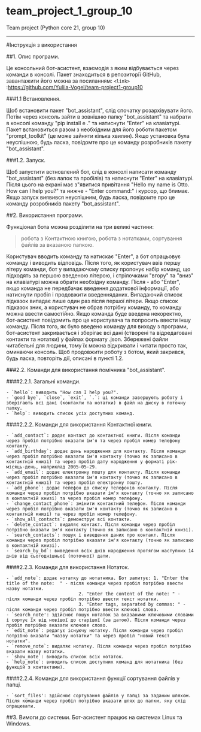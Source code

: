 # team_project_1_group_10
Team project (Python core 21, group 10)
__________________________________________________________

#Інструкція з використання

##1. Опис програми.

Це консольний бот-асистент, взаємодія з яким відбувається через команди в консолі. 
Пакет знаходиться в репозиторії GitHub, завантажити його можна за посиланням: 
`<link>` :https://github.com/Yuliia-Vogel/team-project1-group10

###1.1 Встановлення.

Щоб встановити пакет "bot_assistant", слід спочатку розархівувати його. 
Потім через консоль зайти в зовнішню папку "bot_assistant" та набрати в консолі команду "pip install e ." та натиснути "Enter" на клавіатурі.
Пакет встановиться разом з необхідним для його роботи пакетом "prompt_toolkit" (це може зайняти кілька хвилин).
Якщо установка була неуспішною, будь ласка, повідомте про це команду розробників пакету "bot_assistant".

###1.2. Запуск.

Щоб запустити встновлений бот, слід в консолі написати команду "bot_assistant" (без лапок та пробілів) та натиснути "Enter" на клавіатурі.
Після цього на екрані має з"явитися привітання "Hello my name is Otto. How can I help you?" та нижче - "Enter command:" і курсор, що блимає.
Якщо запуск виявився неуспішним, будь ласка, повідомте про це команду розробників пакету "bot_assistant".

##2. Використання програми.

Функціонал бота можна розділити на три великі частини:
> робота з Контактною книгою,
> робота з нотатками,
> сортування файлів за вказаною папкою.

Користувач вводить команду та натискає "Enter", а бот опрацьовує команду і виводить відповідь.
Після того, як користувач ввів першу літеру команди, бот у випадаючому списку пропонує набір команд, що підходять за першою введеною літерою, і стрілочками "вгору" та "вниз" на клавіатурі можна обрати необхідну команду. 
Після - або "Enter", якщо команда не передбачає введення додаткової інформації, або натиснути пробіл і продовжити введенняданих.
Випадаючий список підказок випадає лише один раз після першої літери. Якщо список підказок зник, а користувач не обрав потрібну команду, то команду можна ввести самостійно.
Якщо команда буде введена некоректно, бот-асистент повідомить про це користувача та попросить ввести іншу команду.
Після того, як було введено команду для виходу з програми, бот-асистент закривається і зберігає всі дані (створені та відредаговані контакти та нотатки) у файлах формату .json.
Збережені файли читабельні для людини, тому їх можна відкривати і читати просто так, оминаючи консоль.
Щоб продовжити роботу з ботом, який закрився, будь ласка, повторіть дії, описані в пункті 1.2.

###2.2. Команди для використання помічника "bot_assistant".

####2.2.1. Загальні команди.

    - `hello`: виводить "How can I help you?".
    - `good bye`, `close`, `exit`, `.`: ці команди завершують роботу і зберігають всі дані (контакти та нотатки) в файл на диску в поточну папку.
    - `help`: виводить список усіх доступних команд.

####2.2.2. Команди для використання Контактної книги.

    - `add_contact`: додає контакт до контактної книги. Після команди через пробіл потрібно вказати ім'я та через пробіл номер телефону контакту. 
    - `add_birthday`: додає день народження для контакту. Після команди через пробіл потрібно вказати ім'я контакту (точно як записано в контактній книзі) та через пробіл дату народження у форматі рік-місяць-день, наприклад 2005-05-29.
    - `add_email`: додає електронну пошту для контакту. Після команди через пробіл потрібно вказати ім'я контакту (точно як записано в контактній книзі) та через пробіл електронну пошту.
    - `add_phone`: додає телефон до списку телефонів контакту. Після команди через пробіл потрібно вказати ім'я контакту (точно як записано в контактній книзі) та через пробіл номер телефону.
    - `change_contact_phone`: змінити контактний телефон. Після команди через пробіл потрібно вказати ім'я контакту (точно як записано в контактній книзі) та через пробіл номер телефону.
    - `show_all_contacts`: демонструє всі контакти.
    - `delete_contact`: видаляє контакт. Після команди через пробіл потрібно вказати ім'я контакту (точно як записано в контактній книзі).
    - `search_contacts`: пошук і виведення даних про контакт. Після команди через пробіл потрібно вказати ім'я контакту (точно як записано в контактній книзі).
    - `search_by_bd`: виведення всіх днів народження протягом наступних 14 днів від сьогоднішньої (поточної) дати.

####2.2.3. Команди для використання Нотаток.

    - `add_note`: додає нотатку до нотатника. Бот запитує: 1. "Enter the title of the note:  " - після команди через пробіл потрібно ввести назву нотатки. 
							   2. "Enter the content of the note: " - після команди через пробіл потрібно ввести текст нотатки. 
							   3. "Enter tags, separated by commas: " - після команди через пробіл потрібно ввести ключові слова.
    - `search_note': здійснює пошук нотаток за вказаними ключовими словами і сортує їх від новішої до старішої (за датою). Після команди через пробіл потрібно вказати ключове слово.
    - `edit_note`: редагує існуючу нотатку. Після команди через пробіл потрібно вказати "назву нотатки" та через пробіл "новий текст нотатки".
    - `remove_note`: видаляє нотатку. Після команди через пробіл потрібно вказати назву нотатки.
    - `show_note`: виводить список всіх нотаток.
    - `help_note`: виводить список доступних команд для нотатника (без функцій з контактами).
 
####2.2.4. Команди для використання функції сортування файлів у папці.

    - `sort_files': здійснює сортування файлів у папці за заданим шляхом. Після команди через пробіл потрібно вказати шлях до папки, яку слід опрацювати.


##3. Вимоги до системи.
Бот-асистент працює на системах Linux та Windows.

